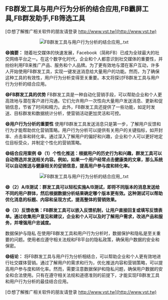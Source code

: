 ## **FB群发工具与用户行为分析的结合应用,FB霸屏工具,FB群发助手,FB筛选工具**

[😍想了解推广相关软件的朋友请登录 http://www.vst.tw](http://www.vst.tw)

 <center><img src="https://vst.tw/MP4/tuiguang/png/0.png" alt="FB群发工具与用户行为分析的结合应用_.txt"></center>

**😄摘要：**
随着社交媒体的快速发展，Facebook（简称FB）已成为全球最大的社交网络平台之一。在这个数字化时代，企业和个人都意识到社交媒体的重要性，并纷纷利用FB来推广产品、服务和个人品牌。为了更有效地与潜在客户互动，许多人开始使用FB群发工具，实现一键发送消息给大量用户的功能。然而，为了确保这种工具的有效性，用户行为分析变得至关重要。本文将探讨FB群发工具与用户行为分析的结合应用。

**😄FB群发工具的优势**
FB群发工具是一种自动化营销手段，可以帮助企业和个人更高效地与潜在客户进行沟通。它们允许用户一次性向大量用户发送消息、更新和促销信息，节省了时间和精力。此外，FB群发工具还提供了一些功能，如定时发送、目标群发和数据统计分析，使营销活动更加灵活和可控。

**😄用户行为分析的重要性**
使用FB群发工具发送消息只是第一步，了解用户反馈和行为才能帮助优化营销策略。用户行为分析可以提供有关用户的关键指标，如开封率、点击率和转化率。通过深入了解用户的偏好和兴趣，企业和个人可以更好地定位目标受众，并制定个性化的营销策略。

**😄结合应用案例**
**😄（1）个性化推送：根据用户的历史行为和兴趣，群发工具可以自动筛选并发送相关内容。例如，如果一个用户经常点击健康类的文章，那么系统可以自动推送与健康相关的促销信息，提高用户参与度和转化率。**

 <center><img src="https://vst.tw/MP4/tuiguang/png/0.png" alt="FB群发工具与用户行为分析的结合应用_.txt"></center>

**😄（2）A/B测试：群发工具可以轻松实施A/B测试，即将不同版本的消息发送给不同的用户群体，然后根据数据分析结果确定哪个版本更有效。这种测试可以帮助优化消息的标题、内容和呈现方式，提高整体的营销效果。**

**😄（3）反馈收集：FB群发工具可以嵌入反馈机制，让用户直接回复或填写反馈表单。通过收集用户意见和建议，企业和个人可以及时了解用户需求，改进产品和服务，并增强用户忠诚度。**

数据保护与隐私 在使用FB群发工具和用户行为分析时，数据保护和隐私是至关重要的问题。使用者应遵守相关法规和FB平台的隐私政策，确保用户数据的安全和保密。

**😄结论：**
将FB群发工具与用户行为分析相结合，可以帮助企业和个人更有效地进行社交媒体营销。通过了解用户的需求和行为，优化推送内容和营销策略，可以提高用户参与度和转化率。然而，需要注意数据保护和隐私问题，确保用户数据的安全和合法使用。只有在遵守相关法规和道德准则的前提下，才能实现FB群发工具和用户行为分析的最佳结合应用。

[😍想了解推广相关软件的朋友请登录 http://www.vst.tw](http://www.vst.tw)



